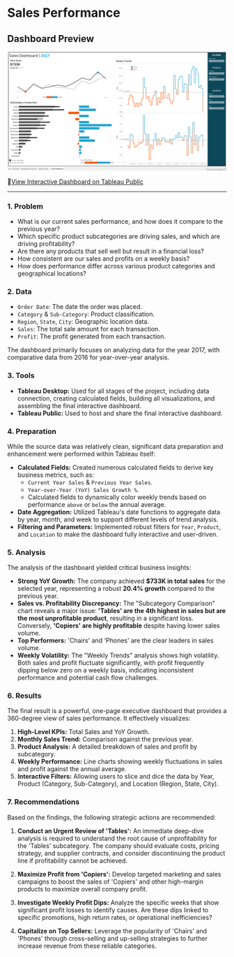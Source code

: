 # Sales Performance

## Dashboard Preview

![Sales Performance Dashboard](Dashboaed_Image.png)

🔗[View Interactive Dashboard on Tableau Public](https://public.tableau.com/views/Sales_Dashboard_Project_17594235893620/SalesDashboard)


---

### 1. Problem

- What is our current sales performance, and how does it compare to the previous year?
- Which specific product subcategories are driving sales, and which are driving profitability?
- Are there any products that sell well but result in a financial loss?
- How consistent are our sales and profits on a weekly basis?
- How does performance differ across various product categories and geographical locations?

### 2. Data

- `Order Date`: The date the order was placed.
- `Category` & `Sub-Category`: Product classification.
- `Region`, `State`, `City`: Geographic location data.
- `Sales`: The total sale amount for each transaction.
- `Profit`: The profit generated from each transaction.

The dashboard primarily focuses on analyzing data for the year 2017, with comparative data from 2016 for year-over-year analysis.

### 3. Tools

- **Tableau Desktop:** Used for all stages of the project, including data connection, creating calculated fields, building all visualizations, and assembling the final interactive dashboard.
- **Tableau Public:** Used to host and share the final interactive dashboard.

### 4. Preparation

While the source data was relatively clean, significant data preparation and enhancement were performed within Tableau itself:
- **Calculated Fields:** Created numerous calculated fields to derive key business metrics, such as:
    - `Current Year Sales` & `Previous Year Sales`.
    - `Year-over-Year (YoY) Sales Growth %`.
    - Calculated fields to dynamically color weekly trends based on performance `above` or `below` the annual average.
- **Date Aggregation:** Utilized Tableau's date functions to aggregate data by year, month, and week to support different levels of trend analysis.
- **Filtering and Parameters:** Implemented robust filters for `Year`, `Product`, and `Location` to make the dashboard fully interactive and user-driven.

### 5. Analysis

The analysis of the dashboard yielded critical business insights:
- **Strong YoY Growth:** The company achieved **$733K in total sales** for the selected year, representing a robust **20.4% growth** compared to the previous year.
- **Sales vs. Profitability Discrepancy:** The "Subcategory Comparison" chart reveals a major issue: **'Tables' are the 4th highest in sales but are the most unprofitable product**, resulting in a significant loss. Conversely, **'Copiers' are highly profitable** despite having lower sales volume.
- **Top Performers:** 'Chairs' and 'Phones' are the clear leaders in sales volume.
- **Weekly Volatility:** The "Weekly Trends" analysis shows high volatility. Both sales and profit fluctuate significantly, with profit frequently dipping below zero on a weekly basis, indicating inconsistent performance and potential cash flow challenges.

### 6. Results

The final result is a powerful, one-page executive dashboard that provides a 360-degree view of sales performance. It effectively visualizes:
1.  **High-Level KPIs:** Total Sales and YoY Growth.
2.  **Monthly Sales Trend:** Comparison against the previous year.
3.  **Product Analysis:** A detailed breakdown of sales and profit by subcategory.
4.  **Weekly Performance:** Line charts showing weekly fluctuations in sales and profit against the annual average.
5.  **Interactive Filters:** Allowing users to slice and dice the data by Year, Product (Category, Sub-Category), and Location (Region, State, City).

### 7. Recommendations

Based on the findings, the following strategic actions are recommended:
1.  **Conduct an Urgent Review of 'Tables':** An immediate deep-dive analysis is required to understand the root cause of unprofitability for the 'Tables' subcategory. The company should evaluate costs, pricing strategy, and supplier contracts, and consider discontinuing the product line if profitability cannot be achieved.
2.  **Maximize Profit from 'Copiers':** Develop targeted marketing and sales campaigns to boost the sales of 'Copiers' and other high-margin products to maximize overall company profit.
3.  **Investigate Weekly Profit Dips:** Analyze the specific weeks that show significant profit losses to identify causes. Are these dips linked to specific promotions, high return rates, or operational inefficiencies?

4.  **Capitalize on Top Sellers:** Leverage the popularity of 'Chairs' and 'Phones' through cross-selling and up-selling strategies to further increase revenue from these reliable categories.
